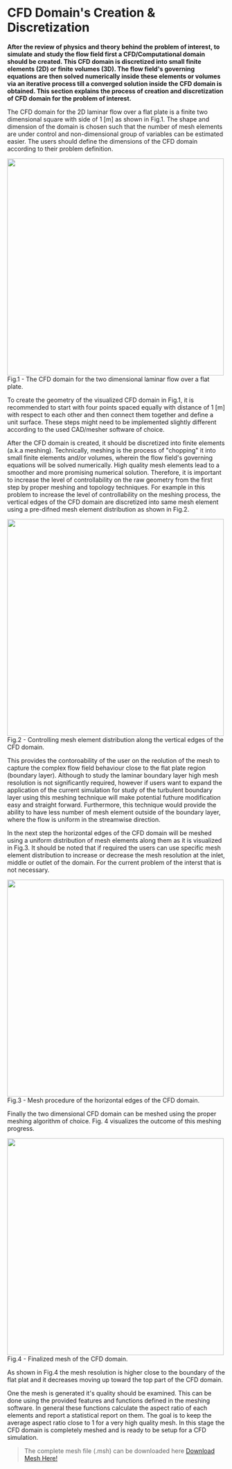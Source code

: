 # CFD Domain's Creation & Discretization

**After the review of physics and theory behind the problem of interest, to simulate and study the flow field first a CFD/Computational domain should be created. This CFD domain is discretized into small finite elements (2D) or finite volumes (3D). The flow field's governing equations are then solved numerically inside these elements or volumes via an iterative process till a converged solution inside the CFD domain is obtained. This section explains the process of creation and discretization of CFD domain for the problem of interest.**

The CFD domain for the 2D laminar flow over a flat plate is a finite two dimensional square with side of 1 [m] as shown in Fig.1. The shape and dimension of the domain is chosen such that the number of mesh elements are under control and non-dimensional group of variables can be estimated easier. The users should define the dimensions of the CFD domain according to their problem definition.

<img src="./Images/CFD_domain_full.png" width="500">
</br>
Fig.1 - The CFD domain for the two dimensional laminar flow over a flat plate.

To create the geometry of the visualized CFD domain in Fig.1, it is recommended to start with four points spaced equally with distance of 1 [m] with respect to each other and then connect them together and define a unit surface. These steps might need to be implemented slightly different according to the used CAD/mesher software of choice.

After the CFD domain is created, it should be discretized into finite elements (a.k.a meshing). Technically, meshing is the process of "chopping" it into small finite elements and/or volumes, wherein the flow field's governing equations will be solved numerically. High quality mesh elements lead to a smoother and more promising numerical solution. Therefore, it is important to increase the level of controllability on the raw geometry from the first step by proper meshing and topology techniques. For example in this problem to increase the level of controllability on the meshing process, the vertical edges of the CFD domain are discretized into same mesh element using a pre-difned mesh element distribution as shown in Fig.2.

<img src="./Images/CFD_domain_full.png" width="500">
</br>
Fig.2 - Controlling mesh element distribution along the vertical edges of the CFD domain.

This provides the contoroability of the user on the reolution of the mesh to capture the complex flow field behaviour close to the flat plate region (boundary layer). Although to study the laminar boundary layer high mesh resolution is not significantly required, however if users want to expand the application of the current simulation for study of the turbulent boundary layer using this meshing technique will make potential futhure modification easy and straight forward. Furthermore, this technique would provide the ability to have less number of mesh element outside of the boundary layer, where the flow is uniform in the streamwise direction.

In the next step the horizontal edges of the CFD domain will be meshed using a uniform distribution of mesh elements along them as it is visualized in Fig.3. It should be noted that if required the users can use specific mesh element distribution to increase or decrease the mesh resolution at the inlet, middle or outlet of the domain. For the current problem of the interst that is not necessary.

<img src="./Images/CFD_domain_full.png" width="500">
</br>
Fig.3 - Mesh procedure of the horizontal edges of the CFD domain.

Finally the two dimensional CFD domain can be meshed using the proper meshing algorithm of choice. Fig. 4 visualizes the outcome of this meshing progress.

<img src="./Images/CFD_domain_full.png" width="500">
</br>
Fig.4 - Finalized mesh of the CFD domain.

As shown in Fig.4 the mesh resolution is higher close to the boundary of the flat plat and it decreases moving up toward the top part of the CFD domain.

One the mesh is generated it's quality should be examined. This can be done using the provided features and functions defined in the meshing software. In general these functions calculate the aspect ratio of each elements and report a statistical report on them. The goal is to keep the average aspect ratio close to 1 for a very high quality mesh. In this stage the CFD domain is completely meshed and is ready to be setup for a CFD simulation.

<More explanations can be added here on the concept of mesh examination.>

> The complete mesh file (.msh) can be downloaded here [Download Mesh Here!](link)
